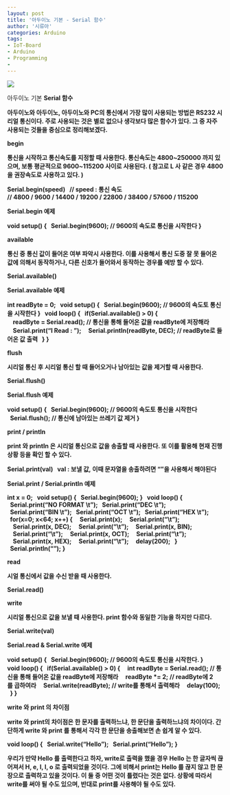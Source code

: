 ```yaml
---
layout: post
title: '아두이노 기본 - Serial 함수'
author: '시류아'
categories: Arduino
tags:
- IoT-Board
- Arduino
- Programming
-
---
```



<script> location.href='https://cafe.naver.com/develoid/776064' ; </script>

<p>
 <p>
  <img src="https://dthumb-phinf.pstatic.net/?src=%22http%3A%2F%2Fblogfiles.naver.net%2FMjAxNzAxMThfNjIg%2FMDAxNDg0NzA1NjM1OTcw.Ymu3eB7NhpZyofFcJS2P4w_Fc6TSYJYMd0L3KdlL9s0g._OBm7D7ygwJVmmrthsPgTuBZnkzHtCpdbpxsihEn1y4g.JPEG.searphiel9%2Farduino_logo.jpg%22&amp;type=cafe_wa740">
 </p>
</p>
<p>
 <p>
  <p>
   아두이노 기본
   <b>Serial 함수
  </p>
 </p>
</p>
<p>
 <p>아두이노와 아두이노, 아두이노와 PC의 통신에서 가장 많이 사용되는 방법은 RS232 시리얼 통신이다. 주로 사용되는 것은 별로 없으나 생각보다 많은 함수가 있다. 그 중 자주 사용되는 것들을 중심으로 정리해보겠다.</p>
</p>
<p>
 <p>
  <p></p>
 </p>
</p>
<p>
 <p>
  <p>
   begin
  </p>
 </p>
</p>
<p>
 <p>통신을 시작하고 통신속도를 지정할 때 사용한다. 통신속도는 4800~250000 까지 있으며, 보통 평균적으로 9600~115200 사이로 사용된다. ( 참고로 L 사 같은 경우 4800 을 권장속도로 사용하고 있다. )</p>
</p>
<p>
 <p>
  <p>
   Serial.begin(speed)
   <b>&nbsp;
   <b>//&nbsp;speed&nbsp;:&nbsp;통신&nbsp;속도
   <b>//&nbsp;4800&nbsp;/&nbsp;9600&nbsp;/&nbsp;14400&nbsp;/&nbsp;19200&nbsp;/&nbsp;22800&nbsp;/&nbsp;38400&nbsp;/&nbsp;57600&nbsp;/&nbsp;115200
  </p>
 </p>
</p>
<p>
 <p>Serial.begin 예제</p>
</p>
<p>
 <p>
  <p>
   void&nbsp;setup()&nbsp;{
   <b>&nbsp;&nbsp;Serial.begin(9600);&nbsp;//&nbsp;9600의&nbsp;속도로&nbsp;통신을&nbsp;시작한다
   <b>}
  </p>
 </p>
</p>
<p>
 <p>
  <p></p>
 </p>
</p>
<p>
 <p>
  <p>
   available
  </p>
 </p>
</p>
<p>
 <p>통신 중 통신 값이 들어온 여부 파악시 사용한다. 이를 사용해서 통신 도중 잘 못 들어온 값에 의해서 동작하거나, 다른 신호가 들어와서 동작하는 경우를 예방 할 수 있다.</p>
</p>
<p>
 <p>
  <p>
   Serial.available()
  </p>
 </p>
</p>
<p>
 <p>Serial.available 예제</p>
</p>
<p>
 <p>
  <p>
   int&nbsp;readByte&nbsp;=&nbsp;0;
   <b>&nbsp;
   <b>void&nbsp;setup()&nbsp;{
   <b>&nbsp;&nbsp;Serial.begin(9600);&nbsp;//&nbsp;9600의&nbsp;속도토&nbsp;통신을&nbsp;시작한다
   <b>}
   <b>&nbsp;
   <b>void&nbsp;loop()&nbsp;{
   <b>&nbsp;&nbsp;if(Serial.available()&nbsp;&gt;&nbsp;0)&nbsp;{
   <b>&nbsp;&nbsp;&nbsp;&nbsp;readByte&nbsp;=&nbsp;Serial.read();&nbsp;//&nbsp;통신을&nbsp;통해&nbsp;들어온&nbsp;값을&nbsp;readByte에&nbsp;저장해라
   <b>&nbsp;&nbsp;&nbsp;&nbsp;Serial.print(“I&nbsp;Read&nbsp;:&nbsp;”);
   <b>&nbsp;&nbsp;&nbsp;&nbsp;Serial.println(readByte,&nbsp;DEC);&nbsp;//&nbsp;readByte로&nbsp;들어온&nbsp;값&nbsp;출력
   <b>&nbsp;&nbsp;}
   <b>}
  </p>
 </p>
</p>
<p>
 <p>
  <p></p>
 </p>
</p>
<p>
 <p>
  <p>
    flush
  </p>
 </p>
</p>
<p>
 <p>시리얼 통신 후 시리얼 통신 할 때 들어오거나 남아있는 값을 제거할 때 사용한다.</p>
</p>
<p>
 <p>
  <p>
   Serial.flush()
  </p>
 </p>
</p>
<p>
 <p> Serial.flush 예제</p>
</p>
<p>
 <p>
  <p>
   void&nbsp;setup()&nbsp;{
   <b>&nbsp;&nbsp;Serial.begin(9600);&nbsp;//&nbsp;9600의&nbsp;속도토&nbsp;통신을&nbsp;시작한다
   <b>&nbsp;&nbsp;Serial.flush();&nbsp;//&nbsp;통신에&nbsp;남아있는&nbsp;쓰레기&nbsp;값&nbsp;제거
   <b>}
  </p>
 </p>
</p>
<p>
 <p>
  <p></p>
 </p>
</p>
<p>
 <p>
  <p>
   print / println
  </p>
 </p>
</p>
<p>
 <p>print 와 println 은 시리얼 통신으로 값을 송출할 때 사용한다. 또 이를 활용해 현재 진행상황 등을 확인 할 수 있다.</p>
</p>
<p>
 <p>
  <p>
   Serial.print(val)
   <b>&nbsp;
   <b>val&nbsp;:&nbsp;보낼&nbsp;값,&nbsp;이때&nbsp;문자열을&nbsp;송출하려면&nbsp;“”을&nbsp;사용해서&nbsp;해야된다
  </p>
 </p>
</p>
<p>
 <p>Serial.print / Serial.println 예제</p>
</p>
<p>
 <p>
  <p>
   int&nbsp;x&nbsp;=&nbsp;0;
   <b>&nbsp;
   <b>void&nbsp;setup()&nbsp;{
   <b>&nbsp;&nbsp;Serial.begin(9600);
   <b>}
   <b>&nbsp;
   <b>void&nbsp;loop()&nbsp;{
   <b>&nbsp;&nbsp;Serial.print(“NO&nbsp;FORMAT&nbsp;\t”);
   <b>&nbsp;&nbsp;Serial.print(“DEC&nbsp;\t”);
   <b>&nbsp;&nbsp;Serial.print(“BIN&nbsp;\t”);
   <b>&nbsp;&nbsp;Serial.print(“OCT&nbsp;\t”);
   <b>&nbsp;&nbsp;Serial.print(“HEX&nbsp;\t”);
   <b>&nbsp;
   <b>&nbsp;&nbsp;for(x=0;&nbsp;x&lt;64;&nbsp;x++)&nbsp;{
   <b>&nbsp;&nbsp;&nbsp;&nbsp;Serial.print(x);
   <b>&nbsp;&nbsp;&nbsp;&nbsp;Serial.print(“\t”);
   <b>&nbsp;&nbsp;&nbsp;&nbsp;Serial.print(x,&nbsp;DEC);
   <b>&nbsp;&nbsp;&nbsp;&nbsp;Serial.print(“\t”);
   <b>&nbsp;&nbsp;&nbsp;&nbsp;Serial.print(x,&nbsp;BIN);
   <b>&nbsp;&nbsp;&nbsp;&nbsp;Serial.print(“\t”);
   <b>&nbsp;&nbsp;&nbsp;&nbsp;Serial.print(x,&nbsp;OCT);
   <b>&nbsp;&nbsp;&nbsp;&nbsp;Serial.print(“\t”);
   <b>&nbsp;&nbsp;&nbsp;&nbsp;Serial.print(x,&nbsp;HEX);
   <b>&nbsp;&nbsp;&nbsp;&nbsp;Serial.print(“\t”);
   <b>&nbsp;&nbsp;&nbsp;&nbsp;delay(200);
   <b>&nbsp;&nbsp;}
   <b>&nbsp;&nbsp;Serial.println(“”);
   <b>}
  </p>
 </p>
</p>
<p>
 <p>
  <p></p>
 </p>
</p>
<p>
 <p>
  <p>
   read
  </p>
 </p>
</p>
<p>
 <p>시얼 통신에서 값을 수신 받을 때 사용한다.</p>
</p>
<p>
 <p>
  <p>
   Serial.read()
  </p>
 </p>
</p>
<p>
 <p>
  <p></p>
 </p>
</p>
<p>
 <p>
  <p>
   write
  </p>
 </p>
</p>
<p>
 <p>시리얼 통신으로 값을 보낼 때 사용한다. print 함수와 동일한 기능을 하지만 다르다.</p>
</p>
<p>
 <p>
  <p>
   Serial.write(val)
  </p>
 </p>
</p>
<p>
 <p>Serial.read &amp; Serial.write 예제</p>
</p>
<p>
 <p>
  <p>
   void&nbsp;setup()&nbsp;{
   <b>&nbsp;&nbsp;Serial.begin(9600);&nbsp;//&nbsp;9600의&nbsp;속도토&nbsp;통신을&nbsp;시작한다.
   <b>}
   <b>&nbsp;
   <b>void&nbsp;loop()&nbsp;{
   <b>&nbsp;&nbsp;if(Serial.available()&nbsp;&gt;&nbsp;0)&nbsp;{
   <b>&nbsp;&nbsp;&nbsp;&nbsp;int&nbsp;readByte&nbsp;=&nbsp;Serial.read();&nbsp;//&nbsp;통신을&nbsp;통해&nbsp;들어온&nbsp;값을&nbsp;readByte에&nbsp;저장해라
   <b>&nbsp;&nbsp;&nbsp;&nbsp;readByte&nbsp;*=&nbsp;2;&nbsp;//&nbsp;readByte에&nbsp;2를&nbsp;곱하여라
   <b>&nbsp;&nbsp;&nbsp;&nbsp;Serial.write(readByte);&nbsp;//&nbsp;write를&nbsp;통해서&nbsp;출력해라
   <b>&nbsp;&nbsp;&nbsp;&nbsp;delay(100);
   <b>&nbsp;&nbsp;}
   <b>}
  </p>
 </p>
</p>
<p>
 <p>
  <p></p>
 </p>
</p>
<p>
 <p>
  <p>
   write 와 print 의 차이점
  </p>
 </p>
</p>
<p>
 <p>write 와 print의 차이점은 한 문자를 출력하느냐, 한 문단을 출력하느냐의 차이이다. 간단하게 write 와 print 를 통해서 각각 한 문단을 송출해보면 손 쉽게 알 수 있다.</p>
</p>
<p>
 <p>
  <p>
   void&nbsp;loop()&nbsp;{
   <b>&nbsp;&nbsp;Serial.write(“Hello”);
   <b>&nbsp;&nbsp;Serial.print(“Hello”);
   <b>}
  </p>
 </p>
</p>
<p>
 <p>우리가 만약 Hello 를 출력한다고 하자, write로 출력을 했을 경우 Hello 는 한 글자씩 끊어져서 H, e, l, l, o 로 출력되었을 것이다. 그에 비해서 print는 Hello 를 끊지 않고 한 문장으로 출력하고 있을 것이다. 이 둘 중 어떤 것이 틀렸다는 것은 없다. 상황에 따라서 write를 써야 될 수도 있으며, 반대로 print를 사용해야 될 수도 있다.</p>
</p>
